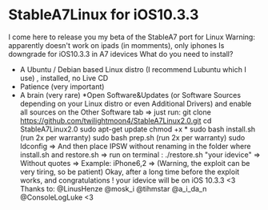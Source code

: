 # StableA7Linux for iOS10.3.3
I come here to release you my beta of the StableA7 port for Linux
Warning: apparently doesn't work on ipads (in momments), only iphones
Is downgrade for iOS10.3.3 in A7 idevices
What do you need to install?
- A Ubuntu / Debian based Linux distro (I recommend Lubuntu which I use) , installed, no Live CD
- Patience (very important)
- A brain (very rare)
*Open Software&Updates (or Software Sources depending on your Linux distro or even Additional Drivers) and enable all sources on the Other Software tab
=> just run:
git clone https://github.com/twilightmoon4/StableA7Linux2.0.git
cd StableA7Linux2.0
sudo apt-get update
chmod +x *
sudo bash install.sh (run 2x per warranty)
sudo bash prep.sh (run 2x per warranty)
sudo ldconfig
=> And then place IPSW without renaming in the folder where install.sh and restore.sh
=> run on terminal :
./restore.sh "your idevice"
=> Without quotes
=> Example: iPhone6,2
=> (Warning, the exploit can be very tiring, so be patient)
Okay, after a long time before the exploit works, and congratulations ! your idevice will be on iOS 10.3.3 <3
Thanks to: @LinusHenze @mosk_i @tihmstar @a_i_da_n @ConsoleLogLuke <3
